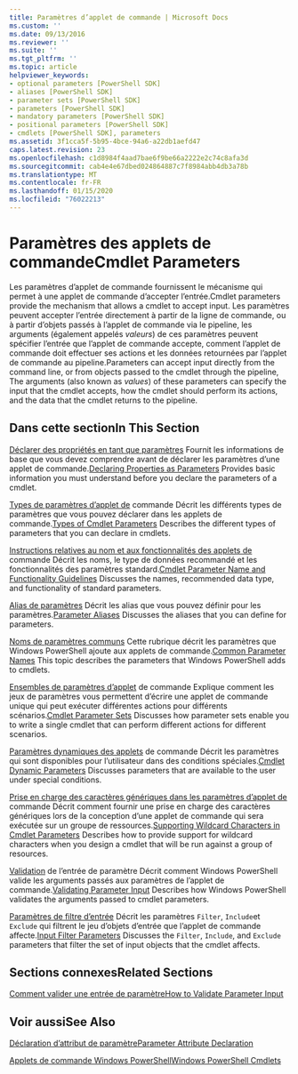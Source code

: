 ```yaml
---
title: Paramètres d’applet de commande | Microsoft Docs
ms.custom: ''
ms.date: 09/13/2016
ms.reviewer: ''
ms.suite: ''
ms.tgt_pltfrm: ''
ms.topic: article
helpviewer_keywords:
- optional parameters [PowerShell SDK]
- aliases [PowerShell SDK]
- parameter sets [PowerShell SDK]
- parameters [PowerShell SDK]
- mandatory parameters [PowerShell SDK]
- positional parameters [PowerShell SDK]
- cmdlets [PowerShell SDK], parameters
ms.assetid: 3f1cca5f-5b95-4bce-94a6-a22db1aefd47
caps.latest.revision: 23
ms.openlocfilehash: c1d8984f4aad7bae6f9be66a2222e2c74c8afa3d
ms.sourcegitcommit: cab4e4e67dbed024864887c7f8984abb4db3a78b
ms.translationtype: MT
ms.contentlocale: fr-FR
ms.lasthandoff: 01/15/2020
ms.locfileid: "76022213"
---
```

# <a name="cmdlet-parameters"></a><span data-ttu-id="cef73-102">Paramètres des applets de commande</span><span class="sxs-lookup"><span data-stu-id="cef73-102">Cmdlet Parameters</span></span>

<span data-ttu-id="cef73-103">Les paramètres d’applet de commande fournissent le mécanisme qui permet à une applet de commande d’accepter l’entrée.</span><span class="sxs-lookup"><span data-stu-id="cef73-103">Cmdlet parameters provide the mechanism that allows a cmdlet to accept input.</span></span> <span data-ttu-id="cef73-104">Les paramètres peuvent accepter l’entrée directement à partir de la ligne de commande, ou à partir d’objets passés à l’applet de commande via le pipeline, les arguments (également appelés *valeurs*) de ces paramètres peuvent spécifier l’entrée que l’applet de commande accepte, comment l’applet de commande doit effectuer ses actions et les données retournées par l’applet de commande au pipeline.</span><span class="sxs-lookup"><span data-stu-id="cef73-104">Parameters can accept input directly from the command line, or from objects passed to the cmdlet through the pipeline, The arguments (also known as *values*) of these parameters can specify the input that the cmdlet accepts, how the cmdlet should perform its actions, and the data that the cmdlet returns to the pipeline.</span></span>

## <a name="in-this-section"></a><span data-ttu-id="cef73-105">Dans cette section</span><span class="sxs-lookup"><span data-stu-id="cef73-105">In This Section</span></span>

<span data-ttu-id="cef73-106">[Déclarer des propriétés en tant que paramètres](./declaring-properties-as-parameters.md) Fournit les informations de base que vous devez comprendre avant de déclarer les paramètres d’une applet de commande.</span><span class="sxs-lookup"><span data-stu-id="cef73-106">[Declaring Properties as Parameters](./declaring-properties-as-parameters.md) Provides basic information you must understand before you declare the parameters of a cmdlet.</span></span>

<span data-ttu-id="cef73-107">[Types de paramètres d’applet de](./types-of-cmdlet-parameters.md) commande Décrit les différents types de paramètres que vous pouvez déclarer dans les applets de commande.</span><span class="sxs-lookup"><span data-stu-id="cef73-107">[Types of Cmdlet Parameters](./types-of-cmdlet-parameters.md) Describes the different types of parameters that you can declare in cmdlets.</span></span>

<span data-ttu-id="cef73-108">[Instructions relatives au nom et aux fonctionnalités des applets de](./standard-cmdlet-parameter-names-and-types.md) commande Décrit les noms, le type de données recommandé et les fonctionnalités des paramètres standard.</span><span class="sxs-lookup"><span data-stu-id="cef73-108">[Cmdlet Parameter Name and Functionality Guidelines](./standard-cmdlet-parameter-names-and-types.md) Discusses the names, recommended data type, and functionality of standard parameters.</span></span>

<span data-ttu-id="cef73-109">[Alias de paramètres](./parameter-aliases.md) Décrit les alias que vous pouvez définir pour les paramètres.</span><span class="sxs-lookup"><span data-stu-id="cef73-109">[Parameter Aliases](./parameter-aliases.md) Discusses the aliases that you can define for parameters.</span></span>

<span data-ttu-id="cef73-110">[Noms de paramètres communs](./common-parameter-names.md) Cette rubrique décrit les paramètres que Windows PowerShell ajoute aux applets de commande.</span><span class="sxs-lookup"><span data-stu-id="cef73-110">[Common Parameter Names](./common-parameter-names.md) This topic describes the parameters that Windows PowerShell adds to cmdlets.</span></span>

<span data-ttu-id="cef73-111">[Ensembles de paramètres d’applet](./cmdlet-parameter-sets.md) de commande Explique comment les jeux de paramètres vous permettent d’écrire une applet de commande unique qui peut exécuter différentes actions pour différents scénarios.</span><span class="sxs-lookup"><span data-stu-id="cef73-111">[Cmdlet Parameter Sets](./cmdlet-parameter-sets.md) Discusses how parameter sets enable you to write a single cmdlet that can perform different actions for different scenarios.</span></span>

<span data-ttu-id="cef73-112">[Paramètres dynamiques des applets](./cmdlet-dynamic-parameters.md) de commande Décrit les paramètres qui sont disponibles pour l’utilisateur dans des conditions spéciales.</span><span class="sxs-lookup"><span data-stu-id="cef73-112">[Cmdlet Dynamic Parameters](./cmdlet-dynamic-parameters.md) Discusses parameters that are available to the user under special conditions.</span></span>

<span data-ttu-id="cef73-113">[Prise en charge des caractères génériques dans les paramètres d’applet de](./supporting-wildcard-characters-in-cmdlet-parameters.md) commande Décrit comment fournir une prise en charge des caractères génériques lors de la conception d’une applet de commande qui sera exécutée sur un groupe de ressources.</span><span class="sxs-lookup"><span data-stu-id="cef73-113">[Supporting Wildcard Characters in Cmdlet Parameters](./supporting-wildcard-characters-in-cmdlet-parameters.md) Describes how to provide support for wildcard characters when you design a cmdlet that will be run against a group of resources.</span></span>

<span data-ttu-id="cef73-114">[Validation](./validating-parameter-input.md) de l’entrée de paramètre Décrit comment Windows PowerShell valide les arguments passés aux paramètres de l’applet de commande.</span><span class="sxs-lookup"><span data-stu-id="cef73-114">[Validating Parameter Input](./validating-parameter-input.md) Describes how Windows PowerShell validates the arguments passed to cmdlet parameters.</span></span>

<span data-ttu-id="cef73-115">[Paramètres de filtre d’entrée](./input-filter-parameters.md) Décrit les paramètres `Filter`, `Include`et `Exclude` qui filtrent le jeu d’objets d’entrée que l’applet de commande affecte.</span><span class="sxs-lookup"><span data-stu-id="cef73-115">[Input Filter Parameters](./input-filter-parameters.md) Discusses the `Filter`, `Include`, and `Exclude` parameters that filter the set of input objects that the cmdlet affects.</span></span>

## <a name="related-sections"></a><span data-ttu-id="cef73-116">Sections connexes</span><span class="sxs-lookup"><span data-stu-id="cef73-116">Related Sections</span></span>

[<span data-ttu-id="cef73-117">Comment valider une entrée de paramètre</span><span class="sxs-lookup"><span data-stu-id="cef73-117">How to Validate Parameter Input</span></span>](./how-to-validate-parameter-input.md)

## <a name="see-also"></a><span data-ttu-id="cef73-118">Voir aussi</span><span class="sxs-lookup"><span data-stu-id="cef73-118">See Also</span></span>

[<span data-ttu-id="cef73-119">Déclaration d’attribut de paramètre</span><span class="sxs-lookup"><span data-stu-id="cef73-119">Parameter Attribute Declaration</span></span>](./parameter-attribute-declaration.md)

[<span data-ttu-id="cef73-120">Applets de commande Windows PowerShell</span><span class="sxs-lookup"><span data-stu-id="cef73-120">Windows PowerShell Cmdlets</span></span>](./cmdlet-overview.md)
